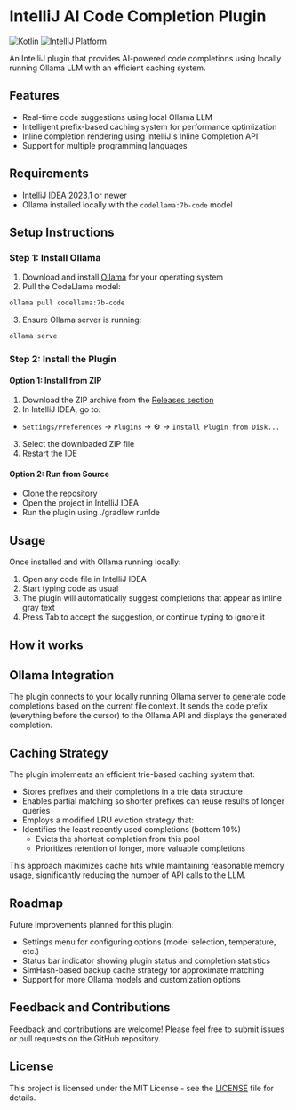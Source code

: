 # IntelliJ AI Code Completion Plugin

[![Kotlin](https://img.shields.io/badge/kotlin-2.1.20-blue.svg?logo=kotlin)](http://kotlinlang.org)
[![IntelliJ Platform](https://img.shields.io/badge/IntelliJ_Platform-2024.2-orange.svg)](https://www.jetbrains.org)

An IntelliJ plugin that provides AI-powered code completions using locally running Ollama LLM with an efficient caching system.

## Features

- Real-time code suggestions using local Ollama LLM
- Intelligent prefix-based caching system for performance optimization
- Inline completion rendering using IntelliJ's Inline Completion API
- Support for multiple programming languages

## Requirements

- IntelliJ IDEA 2023.1 or newer
- Ollama installed locally with the `codellama:7b-code` model


## Setup Instructions

### Step 1: Install Ollama
1. Download and install [Ollama](https://ollama.ai/download) for your operating system
2. Pull the CodeLlama model:
```sh
ollama pull codellama:7b-code
```
3. Ensure Ollama server is running:
```sh
ollama serve
```

### Step 2: Install the Plugin

#### Option 1: Install from ZIP

1. Download the ZIP archive from the [Releases section](https://github.com/Nikola352/ai-code-completion-idea/releases)
2. In IntelliJ IDEA, go to:
  - `Settings/Preferences` → `Plugins` → ⚙️ → `Install Plugin from Disk...`
3. Select the downloaded ZIP file
4. Restart the IDE

#### Option 2: Run from Source

- Clone the repository
- Open the project in IntelliJ IDEA
- Run the plugin using ./gradlew runIde

## Usage

Once installed and with Ollama running locally:

1. Open any code file in IntelliJ IDEA
2. Start typing code as usual
3. The plugin will automatically suggest completions that appear as inline gray text
4. Press Tab to accept the suggestion, or continue typing to ignore it

## How it works

## Ollama Integration

The plugin connects to your locally running Ollama server to generate code completions based on the current file context. It sends the code prefix (everything before the cursor) to the Ollama API and displays the generated completion.

## Caching Strategy

The plugin implements an efficient trie-based caching system that:

- Stores prefixes and their completions in a trie data structure
- Enables partial matching so shorter prefixes can reuse results of longer queries
- Employs a modified LRU eviction strategy that:
- Identifies the least recently used completions (bottom 10%)
  - Evicts the shortest completion from this pool
  - Prioritizes retention of longer, more valuable completions

This approach maximizes cache hits while maintaining reasonable memory usage, significantly reducing the number of API calls to the LLM.

## Roadmap

Future improvements planned for this plugin:

- Settings menu for configuring options (model selection, temperature, etc.)
- Status bar indicator showing plugin status and completion statistics
- SimHash-based backup cache strategy for approximate matching
- Support for more Ollama models and customization options

## Feedback and Contributions

Feedback and contributions are welcome! Please feel free to submit issues or pull requests on the GitHub repository.

## License

This project is licensed under the MIT License - see the [LICENSE](https://github.com/Nikola352/ai-code-completion-idea/blob/main/LICENSE) file for details.
